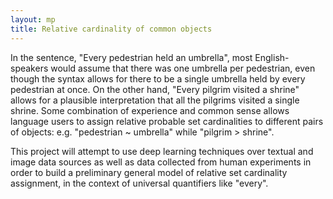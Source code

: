 ```yaml
---
layout: mp
title: Relative cardinality	of common objects
---
```

In the sentence, "Every	pedestrian held	an umbrella", most English-speakers
would assume that there	was one	umbrella per pedestrian, even though the syntax
allows for there to be a single	umbrella held by every pedestrian at once.
On the other hand, "Every pilgrim visited a shrine" allows for a plausible interpretation
that all the pilgrims visited a	single shrine.	Some combination of experience and
common sense allows language users to assign relative probable set cardinalities
to different pairs of objects: e.g. "pedestrian ~ umbrella"	while "pilgrim >	shrine".

This project will attempt to use deep learning techniques over textual and image data sources
as well	as data	collected from human experiments in order to build a preliminary general model
of relative set	cardinality assignment,	in the context of universal quantifiers	like "every".
